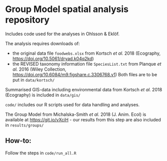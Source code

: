 # Group Model spatial analysis repository

 Includes code used for the analyses in Ohlsson & Eklöf.
 
 The analysis requires downloads of: 
 - the original data file `foodwebs.xlsx` from Kortsch *et al.* 2018 (Ecography, https://doi.org/10.5061/dryad.k04q2kd)
 - the REVISED taxonomy information file `SpeciesList.txt` from Planque *et al.* 2016 (Wiley Collection, https://doi.org/10.6084/m9.figshare.c.3306768.v1)
Both files are to be put in `data/kortsch/`
 
 Summarised GIS-data including environmental data from Kortsch *et al.* 2018 (Ecography) is included in `data/gis/`

`code/` includes our R scripts used for data handling and analyses.

The Group Model from Michalska-Smith *et al.* 2018 (J. Anim. Ecol) is available at https://git.io/vXciH - our results from this step are also included in `results/groups/`
 
## How-to:
Follow the steps in `code/run_all.R`
